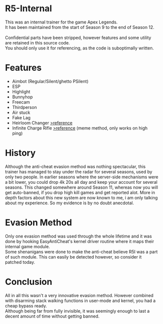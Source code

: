 # R5-Internal
This was an internal trainer for the game Apex Legends.<br>
It has been maintained from the start of Season 9 to the end of Season 12.
<br><br>
Confidential parts have been stripped, however features and some utility are retained in this source code.<br/>
You should only use it for referencing, as the code is suboptimally written.
# Features
 - Aimbot (Regular/Silent/ghetto PSilent) 
 - ESP
 - Highlight
 - Bunnyhop
 - Freecam
 - Thirdperson
 - Air stuck
 - Fake Lag
 - Heirloom Changer [>reference](https://www.unknowncheats.me/forum/apex-legends/488411-heirloom-animation-fix.html)
 - Infinite Charge Rifle [>reference](https://www.unknowncheats.me/forum/apex-legends/489948-airstuck-chargerifle-hack-infinite-chargerifle.html) (meme method, only works on high ping)
 # History
 Although the anti-cheat evasion method was nothing spectacular, this trainer has managed to stay under the radar for several seasons, used by only two people.
 In earlier seasons where the server-side mechanisms were a bit lower, you could drop 4k 20s all day and keep your account for several seasons. This changed somewhere around
 Season 11, whereas now you will get auto-banned, if you drop high kill games and get reported alot. More in depth factors about this new system are now known to me,
 i am only talking about my experience. So my evidence is by no doubt anecdotal.
 # Evasion Method
 Only one evasion method was used through the whole lifetime and it was done by hooking EasyAntiCheat's kernel driver routine where it maps their internal game module.<br>
 Some shenanigans were done to make the anti-cheat believe R5I was a part of such module. This can easily be detected however, so consider it patched today.<br>
 # Conclusion
 All in all this wasn't a very innovative evasion method. However combined with disarming stack walking functions in user-mode and kernel, you had a cheap bypass ready.<br/>
 Although being far from fully invisible, it was seemingly enough to last a decent amount of time without getting banned.<br>
 
